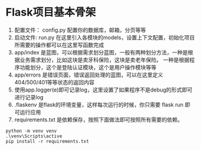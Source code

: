 # Flask项目基本骨架
1. 配置文件： config.py 配置你的数据库，邮箱，分页等等
2. 启动文件: run.py 在这里引入各模块的models，设置上下文配置，初始化项目所需要的操作都可以在这里写函数完成
3. app/index 是蓝图，可以根据需求划分蓝图，一般有两种划分方法，一种是根据业务需求划分，比如这块是卖牙科保险，这块是卖老年保险。 一种是根据程序功能划分，这个是登陆认证模块，这个是用户操作模块等等
4. app/errors 是错误页面，错误返回处理的蓝图，可以在这里定义404/500/401等等状态的返回内容
5. 使用app.logger(e)即可记录log，这里设置了如果程序不是debug的形式即可进行记录log
6. .flaskenv 是flask的环境变量，这样每次运行的时候，你只需要 flask run 即可运行应用
7. requirements.txt 是依赖保存，按照下面做法即可按照所有需要的依赖。
```
python -m venv venv 
.\venv\Scripts\active
pip install -r requirements.txt
``` 

